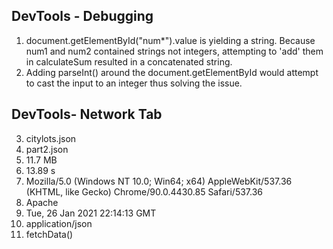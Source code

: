 ## DevTools - Debugging
1. document.getElementById("num*").value is yielding a string. Because num1 and num2 contained strings not integers, attempting to 'add' them in calculateSum resulted in a concatenated string.
2. Adding parseInt() around the document.getElementById would attempt to cast the input to an integer thus solving the issue.

## DevTools- Network Tab
3. citylots.json
4. part2.json
5. 11.7 MB
6. 13.89 s
7. Mozilla/5.0 (Windows NT 10.0; Win64; x64) AppleWebKit/537.36 (KHTML, like Gecko) Chrome/90.0.4430.85 Safari/537.36
8. Apache
9. Tue, 26 Jan 2021 22:14:13 GMT
10. application/json
11. fetchData()
